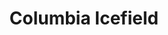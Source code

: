 ---
layout: product
product_id: 1491333611582
id: 1491333611582
title: Columbia Icefield
body_html: >-
  <p>Taken along the Icefields Parkway in Alberta, 2018.</p>

  <p>After being up before sunrise we started our drive from Banff to Jasper and stopped at the Columbia Icefields along the way. It felt like we were on another planet. The barren landscape and cold weather made us stand in awe of these enormous glaciers.</p>

  <p> </p>
vendor: Connell McCarthy
product_type: Posters, Prints, & Visual Artwork
created_at: 2018-10-13T20:40:19-04:00
handle: columbia-icefield
updated_at: 2024-09-11T14:21:59-04:00
published_at: 2018-08-22T19:38:24-04:00
template_suffix: ""
published_scope: global
tags: Batch 02, mountain, mountains, Print
status: active
admin_graphql_api_id: gid://shopify/Product/1491333611582
variants:
  - product_id: 1491333611582
    id: 39576974688318
    title: 8x10" / Full Colour
    price: "35.00"
    position: 1
    inventory_policy: continue
    compare_at_price: null
    option1: 8x10"
    option2: Full Colour
    option3: null
    created_at: 2021-09-01T10:09:35-04:00
    updated_at: 2023-10-27T20:29:37-04:00
    taxable: true
    barcode: ""
    fulfillment_service: manual
    grams: 208
    inventory_management: shopify
    requires_shipping: true
    sku: CM-PP-B2-01-XXS-FC
    weight: 0.208
    weight_unit: kg
    inventory_item_id: 41671415332926
    inventory_quantity: 100
    old_inventory_quantity: 100
    admin_graphql_api_id: gid://shopify/ProductVariant/39576974688318
    image_id: 6203567439934
  - product_id: 1491333611582
    id: 39576974721086
    title: 8x10" / Black & White
    price: "35.00"
    position: 2
    inventory_policy: continue
    compare_at_price: null
    option1: 8x10"
    option2: Black & White
    option3: null
    created_at: 2021-09-01T10:09:35-04:00
    updated_at: 2023-10-27T20:29:37-04:00
    taxable: true
    barcode: ""
    fulfillment_service: manual
    grams: 208
    inventory_management: shopify
    requires_shipping: true
    sku: CM-PP-B2-01-XXS-BW
    weight: 0.208
    weight_unit: kg
    inventory_item_id: 41671415365694
    inventory_quantity: 100
    old_inventory_quantity: 100
    admin_graphql_api_id: gid://shopify/ProductVariant/39576974721086
    image_id: 6203567341630
  - product_id: 1491333611582
    id: 39576974753854
    title: 8.5x11" / Full Colour
    price: "35.00"
    position: 3
    inventory_policy: continue
    compare_at_price: null
    option1: 8.5x11"
    option2: Full Colour
    option3: null
    created_at: 2021-09-01T10:09:35-04:00
    updated_at: 2023-10-27T20:29:37-04:00
    taxable: true
    barcode: ""
    fulfillment_service: manual
    grams: 208
    inventory_management: shopify
    requires_shipping: true
    sku: CM-PP-B2-01-XS-FC
    weight: 0.208
    weight_unit: kg
    inventory_item_id: 41671415398462
    inventory_quantity: 100
    old_inventory_quantity: 100
    admin_graphql_api_id: gid://shopify/ProductVariant/39576974753854
    image_id: 6203567439934
  - product_id: 1491333611582
    id: 39576974786622
    title: 8.5x11" / Black & White
    price: "35.00"
    position: 4
    inventory_policy: continue
    compare_at_price: null
    option1: 8.5x11"
    option2: Black & White
    option3: null
    created_at: 2021-09-01T10:09:35-04:00
    updated_at: 2023-10-27T20:29:37-04:00
    taxable: true
    barcode: ""
    fulfillment_service: manual
    grams: 208
    inventory_management: shopify
    requires_shipping: true
    sku: CM-PP-B2-01-XS-BW
    weight: 0.208
    weight_unit: kg
    inventory_item_id: 41671415431230
    inventory_quantity: 100
    old_inventory_quantity: 100
    admin_graphql_api_id: gid://shopify/ProductVariant/39576974786622
    image_id: 6203567341630
  - product_id: 1491333611582
    id: 39576974819390
    title: 13x19" / Full Colour
    price: "40.00"
    position: 5
    inventory_policy: continue
    compare_at_price: null
    option1: 13x19"
    option2: Full Colour
    option3: null
    created_at: 2021-09-01T10:09:35-04:00
    updated_at: 2023-10-27T20:29:37-04:00
    taxable: true
    barcode: ""
    fulfillment_service: manual
    grams: 208
    inventory_management: shopify
    requires_shipping: true
    sku: CM-PP-B2-01-S-FC
    weight: 0.208
    weight_unit: kg
    inventory_item_id: 41671415463998
    inventory_quantity: 100
    old_inventory_quantity: 100
    admin_graphql_api_id: gid://shopify/ProductVariant/39576974819390
    image_id: 6203567439934
  - product_id: 1491333611582
    id: 39576974852158
    title: 13x19" / Black & White
    price: "40.00"
    position: 6
    inventory_policy: continue
    compare_at_price: null
    option1: 13x19"
    option2: Black & White
    option3: null
    created_at: 2021-09-01T10:09:35-04:00
    updated_at: 2023-10-27T20:29:37-04:00
    taxable: true
    barcode: ""
    fulfillment_service: manual
    grams: 208
    inventory_management: shopify
    requires_shipping: true
    sku: CM-PP-B2-01-S-BW
    weight: 0.208
    weight_unit: kg
    inventory_item_id: 41671415496766
    inventory_quantity: 100
    old_inventory_quantity: 100
    admin_graphql_api_id: gid://shopify/ProductVariant/39576974852158
    image_id: 6203567341630
  - product_id: 1491333611582
    id: 39576974884926
    title: 16x20" / Full Colour
    price: "50.00"
    position: 7
    inventory_policy: continue
    compare_at_price: null
    option1: 16x20"
    option2: Full Colour
    option3: null
    created_at: 2021-09-01T10:09:35-04:00
    updated_at: 2023-10-27T20:29:37-04:00
    taxable: true
    barcode: ""
    fulfillment_service: manual
    grams: 208
    inventory_management: shopify
    requires_shipping: true
    sku: CM-PP-B2-01-M-FC
    weight: 0.208
    weight_unit: kg
    inventory_item_id: 41671415529534
    inventory_quantity: 100
    old_inventory_quantity: 100
    admin_graphql_api_id: gid://shopify/ProductVariant/39576974884926
    image_id: 6203567439934
  - product_id: 1491333611582
    id: 39576974917694
    title: 16x20" / Black & White
    price: "50.00"
    position: 8
    inventory_policy: continue
    compare_at_price: null
    option1: 16x20"
    option2: Black & White
    option3: null
    created_at: 2021-09-01T10:09:35-04:00
    updated_at: 2023-10-27T20:29:37-04:00
    taxable: true
    barcode: ""
    fulfillment_service: manual
    grams: 208
    inventory_management: shopify
    requires_shipping: true
    sku: CM-PP-B2-01-M-BW
    weight: 0.208
    weight_unit: kg
    inventory_item_id: 41671415562302
    inventory_quantity: 100
    old_inventory_quantity: 100
    admin_graphql_api_id: gid://shopify/ProductVariant/39576974917694
    image_id: 6203567341630
  - product_id: 1491333611582
    id: 39576974950462
    title: 20x24" / Full Colour
    price: "60.00"
    position: 9
    inventory_policy: continue
    compare_at_price: null
    option1: 20x24"
    option2: Full Colour
    option3: null
    created_at: 2021-09-01T10:09:35-04:00
    updated_at: 2023-10-27T20:29:37-04:00
    taxable: true
    barcode: ""
    fulfillment_service: manual
    grams: 208
    inventory_management: shopify
    requires_shipping: true
    sku: CM-PP-B2-01-L-FC
    weight: 0.208
    weight_unit: kg
    inventory_item_id: 41671415595070
    inventory_quantity: 100
    old_inventory_quantity: 100
    admin_graphql_api_id: gid://shopify/ProductVariant/39576974950462
    image_id: 6203567439934
  - product_id: 1491333611582
    id: 39576974983230
    title: 20x24" / Black & White
    price: "60.00"
    position: 10
    inventory_policy: continue
    compare_at_price: null
    option1: 20x24"
    option2: Black & White
    option3: null
    created_at: 2021-09-01T10:09:35-04:00
    updated_at: 2023-10-27T20:29:37-04:00
    taxable: true
    barcode: ""
    fulfillment_service: manual
    grams: 208
    inventory_management: shopify
    requires_shipping: true
    sku: CM-PP-B2-01-L-BW
    weight: 0.208
    weight_unit: kg
    inventory_item_id: 41671415627838
    inventory_quantity: 100
    old_inventory_quantity: 100
    admin_graphql_api_id: gid://shopify/ProductVariant/39576974983230
    image_id: 6203567341630
  - product_id: 1491333611582
    id: 39576975015998
    title: 20x30" / Full Colour
    price: "70.00"
    position: 11
    inventory_policy: continue
    compare_at_price: null
    option1: 20x30"
    option2: Full Colour
    option3: null
    created_at: 2021-09-01T10:09:35-04:00
    updated_at: 2023-10-27T20:29:37-04:00
    taxable: true
    barcode: ""
    fulfillment_service: manual
    grams: 208
    inventory_management: shopify
    requires_shipping: true
    sku: CM-PP-B2-01-XL-FC
    weight: 0.208
    weight_unit: kg
    inventory_item_id: 41671415660606
    inventory_quantity: 100
    old_inventory_quantity: 100
    admin_graphql_api_id: gid://shopify/ProductVariant/39576975015998
    image_id: 6203567439934
  - product_id: 1491333611582
    id: 39576975048766
    title: 20x30" / Black & White
    price: "70.00"
    position: 12
    inventory_policy: continue
    compare_at_price: null
    option1: 20x30"
    option2: Black & White
    option3: null
    created_at: 2021-09-01T10:09:35-04:00
    updated_at: 2023-10-27T20:29:37-04:00
    taxable: true
    barcode: ""
    fulfillment_service: manual
    grams: 208
    inventory_management: shopify
    requires_shipping: true
    sku: CM-PP-B2-01-XL-BW
    weight: 0.208
    weight_unit: kg
    inventory_item_id: 41671415693374
    inventory_quantity: 100
    old_inventory_quantity: 100
    admin_graphql_api_id: gid://shopify/ProductVariant/39576975048766
    image_id: 6203567341630
  - product_id: 1491333611582
    id: 39576975081534
    title: 24x36" / Full Colour
    price: "90.00"
    position: 13
    inventory_policy: continue
    compare_at_price: null
    option1: 24x36"
    option2: Full Colour
    option3: null
    created_at: 2021-09-01T10:09:35-04:00
    updated_at: 2023-10-27T20:29:37-04:00
    taxable: true
    barcode: ""
    fulfillment_service: manual
    grams: 208
    inventory_management: shopify
    requires_shipping: true
    sku: CM-PP-B2-01-XXL-FC
    weight: 0.208
    weight_unit: kg
    inventory_item_id: 41671415726142
    inventory_quantity: 100
    old_inventory_quantity: 100
    admin_graphql_api_id: gid://shopify/ProductVariant/39576975081534
    image_id: 6203567439934
  - product_id: 1491333611582
    id: 39576975114302
    title: 24x36" / Black & White
    price: "90.00"
    position: 14
    inventory_policy: continue
    compare_at_price: null
    option1: 24x36"
    option2: Black & White
    option3: null
    created_at: 2021-09-01T10:09:35-04:00
    updated_at: 2023-10-27T20:29:37-04:00
    taxable: true
    barcode: ""
    fulfillment_service: manual
    grams: 208
    inventory_management: shopify
    requires_shipping: true
    sku: CM-PP-B2-01-XXL-BW
    weight: 0.208
    weight_unit: kg
    inventory_item_id: 41671415758910
    inventory_quantity: 100
    old_inventory_quantity: 100
    admin_graphql_api_id: gid://shopify/ProductVariant/39576975114302
    image_id: 6203567341630
  - product_id: 1491333611582
    id: 39576975147070
    title: 30x40" / Full Colour
    price: "100.00"
    position: 15
    inventory_policy: continue
    compare_at_price: null
    option1: 30x40"
    option2: Full Colour
    option3: null
    created_at: 2021-09-01T10:09:35-04:00
    updated_at: 2023-10-27T20:29:37-04:00
    taxable: true
    barcode: ""
    fulfillment_service: manual
    grams: 208
    inventory_management: shopify
    requires_shipping: true
    sku: CM-PP-B2-01-XXXL-FC
    weight: 0.208
    weight_unit: kg
    inventory_item_id: 41671415791678
    inventory_quantity: 100
    old_inventory_quantity: 100
    admin_graphql_api_id: gid://shopify/ProductVariant/39576975147070
    image_id: 6203567439934
  - product_id: 1491333611582
    id: 39576975179838
    title: 30x40" / Black & White
    price: "100.00"
    position: 16
    inventory_policy: continue
    compare_at_price: null
    option1: 30x40"
    option2: Black & White
    option3: null
    created_at: 2021-09-01T10:09:35-04:00
    updated_at: 2023-10-27T20:29:37-04:00
    taxable: true
    barcode: ""
    fulfillment_service: manual
    grams: 208
    inventory_management: shopify
    requires_shipping: true
    sku: CM-PP-B2-01-XXXL-BW
    weight: 0.208
    weight_unit: kg
    inventory_item_id: 41671415824446
    inventory_quantity: 100
    old_inventory_quantity: 100
    admin_graphql_api_id: gid://shopify/ProductVariant/39576975179838
    image_id: 6203567341630
options:
  - product_id: 1491333611582
    id: 2045783375934
    name: Size
    position: 1
    values:
      - 8x10"
      - 8.5x11"
      - 13x19"
      - 16x20"
      - 20x24"
      - 20x30"
      - 24x36"
      - 30x40"
  - product_id: 1491333611582
    id: 8589692895294
    name: Color
    position: 2
    values:
      - Full Colour
      - Black & White
images:
  - id: 6203567439934
    alt: null
    position: 1
    product_id: 1491333611582
    created_at: 2019-03-05T10:56:51-05:00
    updated_at: 2019-10-20T18:44:16-04:00
    admin_graphql_api_id: gid://shopify/ProductImage/6203567439934
    width: 1000
    height: 1500
    src: https://cdn.shopify.com/s/files/1/1624/2355/products/Print-Shot---Dark-Background-_Columbia-Icefield-2019.jpg?v=1571611456
    variant_ids:
      - 39576974688318
      - 39576974753854
      - 39576974819390
      - 39576974884926
      - 39576974950462
      - 39576975015998
      - 39576975081534
      - 39576975147070
  - id: 6203567341630
    alt: null
    position: 2
    product_id: 1491333611582
    created_at: 2019-03-05T10:56:50-05:00
    updated_at: 2019-10-20T18:44:16-04:00
    admin_graphql_api_id: gid://shopify/ProductImage/6203567341630
    width: 1000
    height: 1500
    src: https://cdn.shopify.com/s/files/1/1624/2355/products/Print-Shot---Dark-Background-_Columbia-Icefield-2019_-B_W.jpg?v=1571611456
    variant_ids:
      - 39576974721086
      - 39576974786622
      - 39576974852158
      - 39576974917694
      - 39576974983230
      - 39576975048766
      - 39576975114302
      - 39576975179838
  - id: 28229574983742
    alt: null
    position: 3
    product_id: 1491333611582
    created_at: 2021-05-04T17:34:15-04:00
    updated_at: 2021-05-04T17:34:15-04:00
    admin_graphql_api_id: gid://shopify/ProductImage/28229574983742
    width: 2000
    height: 1800
    src: https://cdn.shopify.com/s/files/1/1624/2355/products/PAR_02_0001_1a3c9861-9301-43af-99c8-dd47b3c919f6.png?v=1620164055
    variant_ids: []
  - id: 29846601007166
    alt: null
    position: 4
    product_id: 1491333611582
    created_at: 2022-11-23T19:55:59-05:00
    updated_at: 2022-11-23T19:56:00-05:00
    admin_graphql_api_id: gid://shopify/ProductImage/29846601007166
    width: 1971
    height: 1306
    src: https://cdn.shopify.com/s/files/1/1624/2355/products/ColumbiaIcefield.jpg?v=1669251360
    variant_ids: []
image:
  id: 6203567439934
  alt: null
  position: 1
  product_id: 1491333611582
  created_at: 2019-03-05T10:56:51-05:00
  updated_at: 2019-10-20T18:44:16-04:00
  admin_graphql_api_id: gid://shopify/ProductImage/6203567439934
  width: 1000
  height: 1500
  src: https://cdn.shopify.com/s/files/1/1624/2355/products/Print-Shot---Dark-Background-_Columbia-Icefield-2019.jpg?v=1571611456
  variant_ids:
    - 39576974688318
    - 39576974753854
    - 39576974819390
    - 39576974884926
    - 39576974950462
    - 39576975015998
    - 39576975081534
    - 39576975147070

---